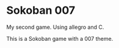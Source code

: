 Sokoban 007
==========

My second game. Using allegro and C.

This is a Sokoban game with a 007 theme.
